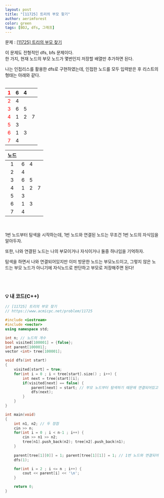 ```yaml
---
layout: post
title: "[11725] 트리의 부모 찾기"
author: aerimforest
color: green
tags: [BOJ, dfs, 그래프]
---
```


문제 : [[11725] 트리의 부모 찾기](https://www.acmicpc.net/problem/11725)

이 문제도 전형적인 dfs, bfs 문제이다. <br>
한 가지, 현재 노드의 부모 노드가 몇번인지 저장할 배열만 추가하면 된다.

나는 인접리스를 활용한 dfs로 구현하였는데,
인접한 노드를 모두 입력받은 후 리스트의 형태는 아래와 같다.
<br><br>

| <span style="color:red">1</span> | 6 | 4 |   |
|---|---|---|---|
| <span style="color:red">2</span> | 4 |   |   |
| <span style="color:red">3</span> | 6 | 5 |   |
| <span style="color:red">4</span> | 1 | 2 | 7 |
| <span style="color:red">5</span> | 3 |   |   |
| <span style="color:red">6</span> | 1 | 3 |   |
| <span style="color:red">7</span> | 4 |   |   |

| 노드  |        |||
|:----:|:---------:|:-:|:-:|
|   1  |     6     | 4 |   |
|   2  |     4     |   |   |
|   3  |     6     | 5 |   |
|   4  |     1     | 2 | 7 |
|   5  |     3     |   |   |
|   6  |     1     | 3 |   |
|   7  |     4     |   |   |

<br><br>
1번 노드부터 탐색을 시작하는데, 1번 노드와 연결된 노드는 무조건 1번 노드의 자식임을 알아두자.

또한, 나와 연결된 노드는 나의 부모이거나 자식이거나 둘중 하나임을 기억하자.

탐색을 하면서 나와 연결되어있지만 이미 방문한 노드는 부모노드이고, 그렇지 않은 노드는 부모 노드가 아니기에 자식노드로 판단하고 부모로 저장해주면 된다!

<br><br>

### 💡 내 코드(C++)



```cpp
// [11725] 트리의 부모 찾기
// https://www.acmicpc.net/problem/11725

#include <iostream>
#include <vector>
using namespace std;

int n; // 노드의 개수
bool visited[100001] = {false};
int parent[100001];
vector <int> tree[100001];

void dfs(int start)
{
    visited[start] = true;
    for(int i = 0 ; i < tree[start].size() ; i++) {
        int next = tree[start][i];
        if(visited[next] == false) {
            parent[next] = start; // 부모 노드부터 탐색하기 때문에 연결되어있고 방문하지 않은 다음 노드는 무조건 자식 노드
            dfs(next);
        }
    }
}

int main(void)
{
    int n1, n2; // 두 정점
    cin >> n;
    for(int i = 0 ; i < n-1 ; i++) {
        cin >> n1 >> n2;
        tree[n1].push_back(n2); tree[n2].push_back(n1);
    }
    
    parent[tree[1][0]] = 1; parent[tree[1][1]] = 1; // 1번 노드와 연결되어있는 노드들의 부모는 1
    dfs(1);

    for(int i = 2 ; i <= n ; i++) {
        cout << parent[i] << '\n';
    }

    return 0;
}
```

